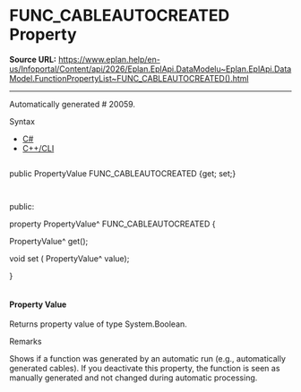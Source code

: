 # FUNC_CABLEAUTOCREATED Property

**Source URL:** https://www.eplan.help/en-us/Infoportal/Content/api/2026/Eplan.EplApi.DataModelu~Eplan.EplApi.DataModel.FunctionPropertyList~FUNC_CABLEAUTOCREATED().html

---

Automatically generated # 20059.

Syntax

- [C#](#i-syntax-CS)
- [C++/CLI](#i-syntax-CPP2005)

```
```
public PropertyValue FUNC_CABLEAUTOCREATED {get; set;}
```
```

```
```
public:

property PropertyValue^ FUNC_CABLEAUTOCREATED {

   PropertyValue^ get();

   void set (    PropertyValue^ value);

}
```
```

#### Property Value

Returns property value of type System.Boolean.

Remarks

Shows if a function was generated by an automatic run (e.g., automatically generated cables). If you deactivate this property, the function is seen as manually generated and not changed during automatic processing.
